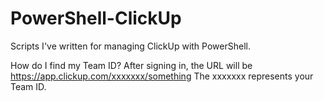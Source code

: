# PowerShell-ClickUp
Scripts I've written for managing ClickUp with PowerShell.

How do I find my Team ID?
After signing in, the URL will be https://app.clickup.com/xxxxxxx/something
The xxxxxxx represents your Team ID.
